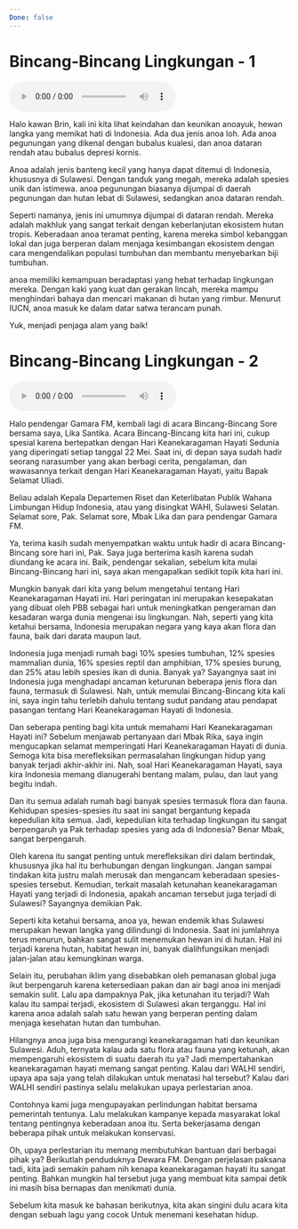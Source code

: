 ```yaml
---
Done: false
---
```


# Bincang-Bincang Lingkungan - 1

![U3T3 - Bincang-Bincang Lingkungan - 1](audio/U3T3%20-%20Bincang-Bincang%20Lingkungan%20-%201.m4a)

Halo kawan Brin, kali ini kita lihat keindahan dan keunikan anoayuk, hewan langka yang memikat hati di Indonesia. Ada dua jenis anoa loh. Ada anoa pegunungan yang dikenal dengan bubalus kualesi, dan anoa dataran rendah atau bubalus depresi kornis.

Anoa adalah jenis banteng kecil yang hanya dapat ditemui di Indonesia, khususnya di Sulawesi. Dengan tanduk yang megah, mereka adalah spesies unik dan istimewa. anoa pegunungan biasanya dijumpai di daerah pegunungan dan hutan lebat di Sulawesi, sedangkan anoa dataran rendah.

Seperti namanya, jenis ini umumnya dijumpai di dataran rendah. Mereka adalah makhluk yang sangat terkait dengan keberlanjutan ekosistem hutan tropis. Keberadaan anoa teramat penting, karena mereka simbol kebanggan lokal dan juga berperan dalam menjaga kesimbangan ekosistem dengan cara mengendalikan populasi tumbuhan dan membantu menyebarkan biji tumbuhan.

anoa memiliki kemampuan beradaptasi yang hebat terhadap lingkungan mereka. Dengan kaki yang kuat dan gerakan lincah, mereka mampu menghindari bahaya dan mencari makanan di hutan yang rimbur. Menurut IUCN, anoa masuk ke dalam datar satwa terancam punah.

Yuk, menjadi penjaga alam yang baik!

# Bincang-Bincang Lingkungan - 2

![U3T3 - Bincang-Bincang Lingkungan - 2](audio/U3T3%20-%20Bincang-Bincang%20Lingkungan%20-%202.m4a)

Halo pendengar Gamara FM, kembali lagi di acara Bincang-Bincang Sore bersama saya, Lika Santika. Acara Bincang-Bincang kita hari ini, cukup spesial karena bertepatkan dengan Hari Keanekaragaman Hayati Sedunia yang diperingati setiap tanggal 22 Mei. Saat ini, di depan saya sudah hadir seorang narasumber yang akan berbagi cerita, pengalaman, dan wawasannya terkait dengan Hari Keanekaragaman Hayati, yaitu Bapak Selamat Uliadi.

Beliau adalah Kepala Departemen Riset dan Keterlibatan Publik Wahana Limbungan Hidup Indonesia, atau yang disingkat WAHI, Sulawesi Selatan. Selamat sore, Pak. Selamat sore, Mbak Lika dan para pendengar Gamara FM.

Ya, terima kasih sudah menyempatkan waktu untuk hadir di acara Bincang-Bincang sore hari ini, Pak. Saya juga berterima kasih karena sudah diundang ke acara ini. Baik, pendengar sekalian, sebelum kita mulai Bincang-Bincang hari ini, saya akan mengapalkan sedikit topik kita hari ini.

Mungkin banyak dari kita yang belum mengetahui tentang Hari Keanekaragaman Hayati ini. Hari peringatan ini merupakan kesepakatan yang dibuat oleh PBB sebagai hari untuk meningkatkan pengeraman dan kesadaran warga dunia mengenai isu lingkungan. Nah, seperti yang kita ketahui bersama, Indonesia merupakan negara yang kaya akan flora dan fauna, baik dari darata maupun laut.

Indonesia juga menjadi rumah bagi 10% spesies tumbuhan, 12% spesies mammalian dunia, 16% spesies reptil dan amphibian, 17% spesies burung, dan 25% atau lebih spesies ikan di dunia. Banyak ya? Sayangnya saat ini Indonesia juga menghadapi ancaman keturunan beberapa jenis flora dan fauna, termasuk di Sulawesi. Nah, untuk memulai Bincang-Bincang kita kali ini, saya ingin tahu terlebih dahulu tentang sudut pandang atau pendapat pasangan tentang Hari Keanekaragaman Hayati di Indonesia.

Dan seberapa penting bagi kita untuk memahami Hari Keanekaragaman Hayati ini? Sebelum menjawab pertanyaan dari Mbak Rika, saya ingin mengucapkan selamat memperingati Hari Keanekaragaman Hayati di dunia. Semoga kita bisa merefleksikan permasalahan lingkungan hidup yang banyak terjadi akhir-akhir ini. Nah, soal Hari Keanekaragaman Hayati, saya kira Indonesia memang dianugerahi bentang malam, pulau, dan laut yang begitu indah.

Dan itu semua adalah rumah bagi banyak spesies termasuk flora dan fauna. Kehidupan spesies-spesies itu saat ini sangat bergantung kepada kepedulian kita semua. Jadi, kepedulian kita terhadap lingkungan itu sangat berpengaruh ya Pak terhadap spesies yang ada di Indonesia? Benar Mbak, sangat berpengaruh.

Oleh karena itu sangat penting untuk merefleksikan diri dalam bertindak, khususnya jika hal itu berhubungan dengan lingkungan. Jangan sampai tindakan kita justru malah merusak dan mengancam keberadaan spesies-spesies tersebut. Kemudian, terkait masalah ketunahan keanekaragaman Hayati yang terjadi di Indonesia, apakah ancaman tersebut juga terjadi di Sulawesi? Sayangnya demikian Pak.

Seperti kita ketahui bersama, anoa ya, hewan endemik khas Sulawesi merupakan hewan langka yang dilindungi di Indonesia. Saat ini jumlahnya terus menurun, bahkan sangat sulit menemukan hewan ini di hutan. Hal ini terjadi karena hutan, habitat hewan ini, banyak dialihfungsikan menjadi jalan-jalan atau kemungkinan warga.

Selain itu, perubahan iklim yang disebabkan oleh pemanasan global juga ikut berpengaruh karena ketersediaan pakan dan air bagi anoa ini menjadi semakin sulit. Lalu apa dampaknya Pak, jika ketunahan itu terjadi? Wah kalau itu sampai terjadi, ekosistem di Sulawesi akan terganggu. Hal ini karena anoa adalah salah satu hewan yang berperan penting dalam menjaga kesehatan hutan dan tumbuhan.

Hilangnya anoa juga bisa mengurangi keanekaragaman hati dan keunikan Sulawesi. Aduh, ternyata kalau ada satu flora atau fauna yang ketunah, akan mempengaruhi ekosistem di suatu daerah itu ya? Jadi mempertahankan keanekaragaman hayati memang sangat penting. Kalau dari WALHI sendiri, upaya apa saja yang telah dilakukan untuk menatasi hal tersebut? Kalau dari WALHI sendiri pastinya selalu melakukan upaya perlestarian anoa.

Contohnya kami juga mengupayakan perlindungan habitat bersama pemerintah tentunya. Lalu melakukan kampanye kepada masyarakat lokal tentang pentingnya keberadaan anoa itu. Serta bekerjasama dengan beberapa pihak untuk melakukan konservasi.

Oh, upaya perlestarian itu memang membutuhkan bantuan dari berbagai pihak ya? Berikutlah penduduknya Dewara FM. Dengan perjelasan paksana tadi, kita jadi semakin paham nih kenapa keanekaragaman hayati itu sangat penting. Bahkan mungkin hal tersebut juga yang membuat kita sampai detik ini masih bisa bernapas dan menikmati dunia.

Sebelum kita masuk ke bahasan berikutnya, kita akan singini dulu acara kita dengan sebuah lagu yang cocok Untuk menemani kesehatan hidup.
